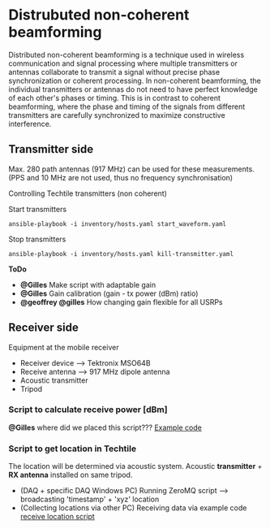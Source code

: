# Distrubuted non-coherent beamforming

Distributed non-coherent beamforming is a technique used in wireless communication and signal processing where multiple transmitters or antennas collaborate to transmit a signal without precise phase synchronization or coherent processing. In non-coherent beamforming, the individual transmitters or antennas do not need to have perfect knowledge of each other's phases or timing. This is in contrast to coherent beamforming, where the phase and timing of the signals from different transmitters are carefully synchronized to maximize constructive interference.

## Transmitter side 
Max. 280 path antennas (917 MHz) can be used for these measurements. (PPS and 10 MHz are not used, thus no frequency synchronisation)

Controlling Techtile transmitters (non coherent)

Start transmitters
```
ansible-playbook -i inventory/hosts.yaml start_waveform.yaml
```
Stop transmitters
```
ansible-playbook -i inventory/hosts.yaml kill-transmitter.yaml
```

**ToDo**
- **@Gilles** Make script with adaptable gain
- **@Gilles** Gain calibration (gain - tx power (dBm) ratio)
- **@geoffrey @gilles** How changing gain flexible for all USRPs

## Receiver side
Equipment at the mobile receiver
- Receiver device --> Tektronix MSO64B
- Receive antenna --> 917 MHz dipole antenna
- Acoustic transmitter
- Tripod

### Script to calculate receive power [dBm]
**@Gilles** where did we placed this script???
[Example code](https://github.com/techtile-by-dramco/experiments/blob/main/examples/read_MSO6.py)

### Script to get location in Techtile
The location will be determined via acoustic system. Acoustic **transmitter** + **RX antenna** installed on same tripod.
- (DAQ + specific DAQ Windows PC) Running ZeroMQ script --> broadcasting 'timestamp' + 'xyz' location
- (Collecting locations via other PC) Receiving data via example code [receive location script](https://github.com/techtile-by-dramco/experiments/blob/main/01_distributed_non_coherent_beamforming/rx-loc-zmq.py)
